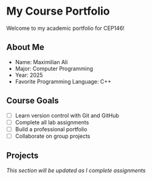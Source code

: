 # My Course Portfolio

Welcome to my academic portfolio for CEP146!

## About Me
- Name: Maximilian Ali
- Major: Computer Programming
- Year: 2025
- Favorite Programming Language: C++

## Course Goals
- [ ] Learn version control with Git and GitHub
- [ ] Complete all lab assignments
- [ ] Build a professional portfolio
- [ ] Collaborate on group projects

## Projects
*This section will be updated as I complete assignments*
